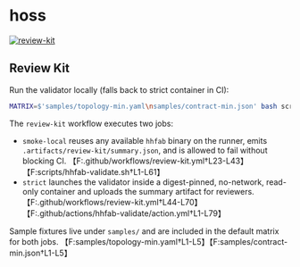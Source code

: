 # hoss

[![review-kit](../../actions/workflows/review-kit.yml/badge.svg)](../../actions/workflows/review-kit.yml)

## Review Kit

Run the validator locally (falls back to strict container in CI):

```bash
MATRIX=$'samples/topology-min.yaml\nsamples/contract-min.json' bash scripts/hhfab-validate.sh || echo "local fallback"
```

The `review-kit` workflow executes two jobs:

- `smoke-local` reuses any available `hhfab` binary on the runner, emits `.artifacts/review-kit/summary.json`, and is allowed to fail without blocking CI. 【F:.github/workflows/review-kit.yml†L23-L43】【F:scripts/hhfab-validate.sh†L1-L61】
- `strict` launches the validator inside a digest-pinned, no-network, read-only container and uploads the summary artifact for reviewers. 【F:.github/workflows/review-kit.yml†L44-L70】【F:.github/actions/hhfab-validate/action.yml†L1-L79】

Sample fixtures live under `samples/` and are included in the default matrix for both jobs. 【F:samples/topology-min.yaml†L1-L5】【F:samples/contract-min.json†L1-L5】
